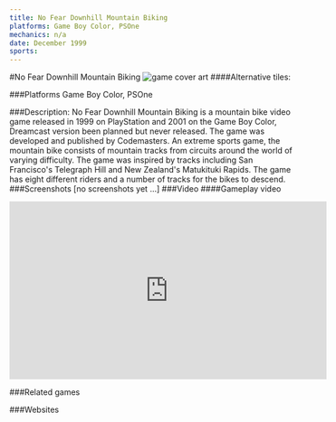 ```yaml
---
title: No Fear Downhill Mountain Biking
platforms: Game Boy Color, PSOne
mechanics: n/a
date: December 1999
sports: 
---
```

#No Fear Downhill Mountain Biking
![game cover art](//images.igdb.com/igdb/image/upload/t_cover_big/jyyzi6n0dvqj01ovbsyq.jpg "Logo Title Text 1")
####Alternative tiles:

###Platforms
Game Boy Color, PSOne

###Description:
No Fear Downhill Mountain Biking is a mountain bike video game released in 1999 on PlayStation and 2001 on the Game Boy Color, Dreamcast version been planned but never released. The game was developed and published by Codemasters.
An extreme sports game, the mountain bike consists of mountain tracks from circuits around the world of varying difficulty. The game was inspired by tracks including San Francisco's Telegraph Hill and New Zealand's Matukituki Rapids.
The game has eight different riders and a number of tracks for the bikes to descend.
###Screenshots
[no screenshots yet ...]
###Video
####Gameplay video

<iframe width="560" height="315" src="https://www.youtube.com/embed/q7tIlwcZ7A8" frameborder="0" allowfullscreen></iframe>

###Related games

###Websites

